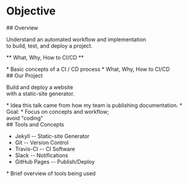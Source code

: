 # Objective
<section>
## Overview

Understand an automated workflow and implementation<br>
to build, test, and deploy a project.

** What, Why, How to CI/CD ** <!-- .element: class="fragment" -->

<aside class="notes">
* Basic concepts of a CI / CD process
* What, Why, How to CI/CD
</aside>
</section>
<!-- -->

<section>
## Our Project

Build and deploy a website<br /> with a static-site generator.

<aside class="notes">
* Idea this talk came from how my team is publishing documentation.
* Goal:
  * Focus on concepts and workflow;<br/>avoid "coding"

</aside>
</section>
<!-- -->

<section>
## Tools and Concepts

* Jekyll -- Static-site Generator
* Git -- Version Control
* Travis-CI -- CI Software
* Slack -- Notifications
* GitHub Pages -- Publish/Deploy

<aside class="notes">
* Brief overview of tools being used
</aside>
</section>
<!-- -->

